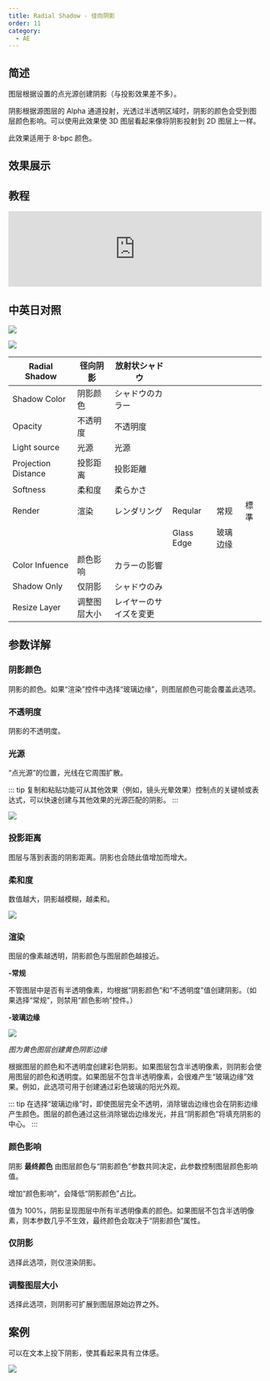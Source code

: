```yaml
---
title: Radial Shadow - 径向阴影
order: 11
category:
  - AE
---
```


## 简述

图层根据设置的点光源创建阴影（与投影效果差不多）。

阴影根据源图层的 Alpha 通道投射，光透过半透明区域时，阴影的颜色会受到图层颜色影响。可以使用此效果使 3D 图层看起来像将阴影投射到 2D
图层上一样。

此效果适用于 8-bpc 颜色。

## 效果展示

## 教程

<iframe src="https://player.bilibili.com/player.html?bvid=BV1e34y1X7Vj&page=96&high_quality=1" width="100%" allowfullscreen="allowfullscreen" frameborder="0"></iframe>

## 中英日对照

![](https://cdn.yuelili.com/20211226014523.png)

![](https://cdn.yuelili.com/20211226014529.png)

| Radial Shadow       | 径向阴影     | 放射状シャドウ         |            |          |      |
| ------------------- | ------------ | ---------------------- | ---------- | -------- | ---- |
| Shadow Color        | 阴影颜色     | シャドウのカラー       |            |          |      |
| Opacity             | 不透明度     | 不透明度               |            |          |      |
| Light source        | 光源         | 光源                   |            |          |      |
| Projection Distance | 投影距离     | 投影距離               |            |          |      |
| Softness            | 柔和度       | 柔らかさ               |            |          |      |
| Render              | 渲染         | レンダリング           | Reqular    | 常规     | 標準 |
|                     |              |                        | Glass Edge | 玻璃边缘 |      |
| Color Infuence      | 颜色影响     | カラーの影響           |            |          |      |
| Shadow Only         | 仅阴影       | シャドウのみ           |            |          |      |
| Resize Layer        | 调整图层大小 | レイヤーのサイズを変更 |            |          |      |

## 参数详解

### 阴影颜色

阴影的颜色。如果“渲染”控件中选择“玻璃边缘”，则图层颜色可能会覆盖此选项。

### 不透明度

阴影的不透明度。

### 光源

“点光源”的位置，光线在它周围扩散。

::: tip
复制和粘贴功能可从其他效果（例如，镜头光晕效果）控制点的关键帧或表达式，可以快速创建与其他效果的光源匹配的阴影。
:::

![](https://cdn.yuelili.com/20211226015012.png)

### 投影距离

图层与落到表面的阴影距离。阴影也会随此值增加而增大。

### 柔和度

数值越大，阴影越模糊，越柔和。

![](https://cdn.yuelili.com/20211226015037.png)

### 渲染

图层的像素越透明，阴影颜色与图层颜色越接近。

**-常规**

不管图层中是否有半透明像素，均根据“阴影颜色”和“不透明度”值创建阴影。（如果选择“常规”，则禁用“颜色影响”控件。）

**-玻璃边缘**

![](https://cdn.yuelili.com/20211226024153.png)

_图为黄色图层创建黄色阴影边缘_

根据图层的颜色和不透明度创建彩色阴影。如果图层包含半透明像素，则阴影会使用图层的颜色和透明度。如果图层不包含半透明像素，会很难产生“玻璃边缘”效果。例如，此选项可用于创建通过彩色玻璃的阳光外观。

::: tip
在选择“玻璃边缘”时，即使图层完全不透明，消除锯齿边缘也会在阴影边缘产生颜色。图层的颜色通过这些消除锯齿边缘发光，并且“阴影颜色”将填充阴影的中心。
:::

### 颜色影响

阴影 **最终颜色** 由图层颜色与“阴影颜色”参数共同决定，此参数控制图层颜色影响值。

增加“颜色影响”，会降低“阴影颜色”占比。

值为 100%，阴影呈现图层中所有半透明像素的颜色。如果图层不包含半透明像素，则本参数几乎不生效，最终颜色会取决于“阴影颜色”属性。

### 仅阴影

选择此选项，则仅渲染阴影。

### 调整图层大小

选择此选项，则阴影可扩展到图层原始边界之外。

## 案例

可以在文本上投下阴影，使其看起来具有立体感。

![](https://cdn.yuelili.com/20211226015114.png)
